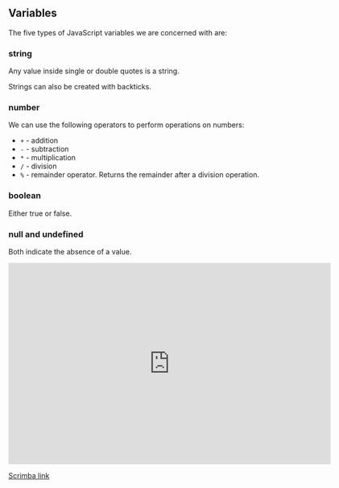 ## Variables

The five types of JavaScript variables we are concerned with are:

### string

Any value inside single or double quotes is a string.

Strings can also be created with backticks.

### number

We can use the following operators to perform operations on numbers:

-   `+` - addition
-   `-` - subtraction
-   `*` - multiplication
-   `/` - division
-   `%` - remainder operator. Returns the remainder after a division operation.

### boolean

Either true or false.

### null and undefined

Both indicate the absence of a value.

<iframe src="https://scrimba.com/c/cMgKw8UJ" width="640" height="400" frameborder="0" allow="autoplay; fullscreen" allowfullscreen></iframe>

<a href="https://scrimba.com/c/cMgKw8UJ" target="_blank">Scrimba link</a>
